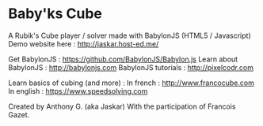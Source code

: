 # Baby'ks Cube
A Rubik's Cube player / solver made with BabylonJS (HTML5 / Javascript)
Demo website here : http://jaskar.host-ed.me/

Get BabylonJS : https://github.com/BabylonJS/Babylon.js
Learn about BabylonJS : http://babylonjs.com
BabylonJS tutorials : http://pixelcodr.com

Learn basics of cubing (and more) :
In french : http://www.francocube.com
In english : https://www.speedsolving.com


Created by Anthony G. (aka Jaskar)
With the participation of Francois Gazet.
